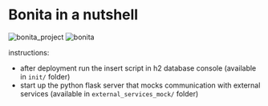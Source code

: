# Bonita in a nutshell
![bonita_project](https://user-images.githubusercontent.com/40705899/153268839-7d577512-e78c-4339-8b3f-28d9185d5c6f.png)
![bonita](https://user-images.githubusercontent.com/40705899/151076915-596ae88d-584a-417e-a955-f7c5b9d3fa0e.jpg)


instructions:
  - after deployment run the insert script in h2 database console (available in `init/` folder)
  - start up the python flask server that mocks communication with external services (available in `external_services_mock/` folder)
